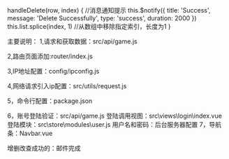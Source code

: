 ﻿ handleDelete(row, index) {
    //消息通知提示
    this.$notify({
      title: 'Success',
      message: 'Delete Successfully',
      type: 'success',
      duration: 2000
    })
    this.list.splice(index, 1) //从数组中移除指定索引，长度为1
  }

主要说明：
  1,请求和获取数据：src/api/game.js

  2,路由页面添加:router/index.js

  3,IP地址配置：config/ipconfig.js

  4,网络请求引入ip配置：src/utils/request.js
    
  5，命令行配置：package.json

  6，账号登陆验证：src/api/game.js
	登陆调用视图：src\views\login\index.vue
	登陆模块：src\store\modules\user.js
	用户名和密码：后台服务器配置
  7，导航条：Navbar.vue
  

增删改查成功的：邮件完成